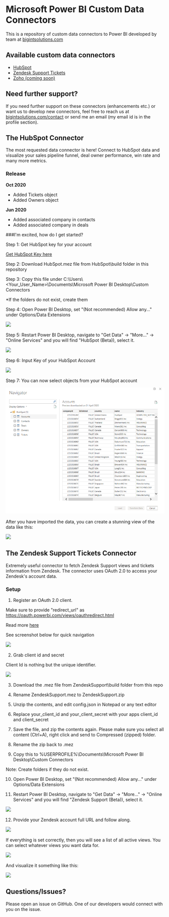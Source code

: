 # Microsoft Power BI Custom Data Connectors
This is a repository of custom data connectors to Power BI developed by team at [bigintsolutions.com][bigintsolutions]

## Available custom data connectors
* [HubSpot](#the-hubspot-connector)
* [Zendesk Support Tickets](#the-zendesk-support-tickets-connector)
* [Zoho (coming soon)](#the-zoho-connector)


## Need further support?
If you need further support on these connectors (enhancements etc.) or want us to develop new connectors, feel free to reach us at [bigintsolutions.com/contact][bigintsolutions-contact] or send me an email (my email id is in the profile section).

## The HubSpot Connector

The most requested data connector is here! Connect to HubSpot data and visualize your sales pipeline funnel, deal owner performance, win rate and many more metrics.

### Release

**Oct 2020**
- Added Tickets object
- Added Owners object

**Jun 2020**
- Added associated company in contacts
- Added associated company in deals

###I'm excited, how do I get started?

Step 1: Get HubSpot key for your account

[Get HubSpot Key here][hubspot-key]

Step 2: Download HubSpot.mez file from HubSpot\build folder in this repository

Step 3: Copy this file under C:\Users\\\<Your_User_Name>\\Documents\Microsoft Power BI Desktop\Custom Connectors

*If the folders do not exist, create them

Step 4: Open Power BI Desktop, set "(Not recommended) Allow any..." under Options/Data Extensions 

![](https://user-images.githubusercontent.com/8466040/58529142-3655ab00-81f7-11e9-9e40-add60d253e92.png)

Step 5: Restart Power BI Desktop, navigate to "Get Data" -> "More..." -> "Online Services" and you will find "HubSpot (Beta)), select it.

![](img/HubSpot_GetData.png)

Step 6: Input Key of your HubSpot Account

![](img/HubSpot_InputKey.png)

Step 7: You can now select objects from your HubSpot account

![](img/HubSpot_DataNavigation.png)


After you have imported the data, you can create a stunning view of the data like this:

![](img/HubSpot_DataView.PNG)

## The Zendesk Support Tickets Connector

Extremely useful connector to fetch Zendesk Support views and tickets information from Zendesk. The connector uses OAuth 2.0 to access your Zendesk's account data.

### Setup

1. Register an OAuth 2.0 client.

Make sure to provide "redirect_url" as https://oauth.powerbi.com/views/oauthredirect.html 

Read more [here][zendesk-app]

See screenshot below for quick navigation

![](img/ZendeskSupportSetupApp.png)

2. Grab client id and secret

Client Id is nothing but the unique identifier.

![](img/ZendeskSupportGetClientId.png)

3. Download the .mez file from ZendeskSupport\build folder from this repo

4. Rename ZendeskSupport.mez to ZendeskSupport.zip

5. Unzip the contents, and edit config.json in Notepad or any text editor

6. Replace your_client_id and your_client_secret with your apps client_id and client_secret

7. Save the file, and zip the contents again. Please make sure you select all content (Ctrl+A), right click and send to Compressed (zipped) folder.

8. Rename the zip back to .mez

9. Copy this to %USERPROFILE%\Documents\Microsoft Power BI Desktop\Custom Connectors

Note: Create folders if they do not exist.

10. Open Power BI Desktop, set "(Not recommended) Allow any..." under Options/Data Extensions 

11. Restart Power BI Desktop, navigate to "Get Data" -> "More..." -> "Online Services" and you will find "Zendesk Support (Beta)), select it.

![](img/ZendeskSupport_GetData.png)

12. Provide your Zendesk account full URL and follow along.

![](img/ZendeskSupport_InputURL.png)

If everything is set correctly, then you will see a list of all active views. You can select whatever views you want data for.

![](img/ZendeskSupportViews.png)

And visualize it something like this:

![](img/ZendeskSupportReport.png)

## Questions/Issues?
Please open an issue on GitHub. One of our developers would connect with you on the issue.

[hubspot-key]:https://knowledge.hubspot.com/articles/kcs_article/integrations/how-do-i-get-my-hubspot-api-key
[zendesk-app]: https://support.zendesk.com/hc/en-us/articles/203663836#topic_s21_lfs_qk

[bigintsolutions]: https://www.bigintsolutions.com
[bigintsolutions-contact]: https://www.bigintsolutions.com/contact
